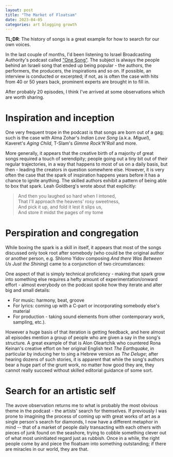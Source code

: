 ```yaml
---
layout: post
title: "The Market of Floatsam"
date: 2023-04-05
categories: art blogging growth
---
```

**TL;DR**: The history of songs is a great example for how to search for our own voices.

In the last couple of months, I'd been listening to Israel Broadcasting Authority's podcast called ["One Song"](https://www.kan.org.il/podcast/program.aspx/?progid=3). The subject is always the people behind an Israeli song that ended up being popular - the authors, the performers, the producers, the inspirations and so on. If possible, an interview is conducted or excerpted; if not, as is often the case with hits from 40 or 50 years back, prominent experts are brought in to fill in. 

After probably 20 episodes, I think I've arrived at some observations which are worth sharing.

# Inspiration and inception
One very frequent trope in the podcast is that songs are born out of a gag; such is the case with Alma Zohar's *Indian Love Song* (a.k.a. *Miguel*), Kaveret's *Aging Child*, T-Slam's *Gimme Rock'N'Roll* and more.

More generally, it appears that the creative birth of a majority of great songs required a touch of serendipity; people going out a tiny bit out of their regular trajectories, in a way that happens to most of us on a daily basis, but then - leading the creators in question somewhere else. However, it is very often the case that the spark of inspiration happens years before it has a chance to ignite anything. The skilled authors exhibit a pattern of being able to box that spark. Leah Goldberg's wrote about that explicitly:

> And then you laughed so hard when I intoned,  
> That I'll approach the heavens' rosy sweetness,  
> And pick it up, and fold it lest it slips us,  
> And store it midst the pages of my tome

# Perspiration and congregation
While boxing the spark is a skill in itself, it appears that most of the songs discussed only took root after somebody (who could be the original author or another person, e.g. Shlomo Yidov composing *And there Was Between Us Just the Shining*) came to a conjunction of two circumstances:

One aspect of that is simply technical proficiency - making that spark grow into something else requires a hefty amount of experimentation/onward effort - almost everybody on the podcast spoke how they iterate and alter big and small details: 
  - For music: harmony, beat, groove
  - For lyrics: coming up with a C-part or incorporating somebody else's material
  - For production - taking sound elements from other contemporary work, sampling, etc.). 

However a huge basis of that iteration is getting feedback, and here almost all episodes mention a group of people who are given a say in the song's structure. A great example of that is Alon Oleartchik who countered Rona Keinan's creative effort on her original English text *The Earthquake*, in particular by inducing her to sing a Hebrew version as *The Deluge*; after hearing dozens of such stories, it is apparent that while the song's authors bear a huge part of the grunt work, no matter how good they are, they cannot really succeed without skilled editorial guidance of some sort.

# Search for an artistic self
The avove observation returns me to what is probably the most obvious theme in the podcast - the artists' search for themselves. If previously I was prone to imagining the process of coming up with great works of art as a single person's search for diamonds, I now have a different metaphor in mind -- that of a market of people daily transacting with each others with pieces of junk found on the seashore, trying to cobble something clever out of what most uninitiated regard just as rubbish. Once in a while, the right people come by and piece the floatsam into something outstanding; if there are miracles in our world, they are that.
